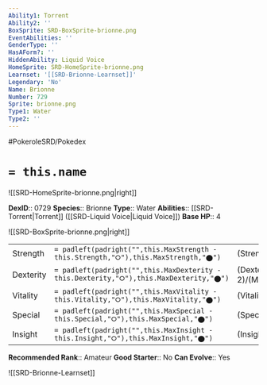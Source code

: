 ```yaml
---
Ability1: Torrent
Ability2: ''
BoxSprite: SRD-BoxSprite-brionne.png
EventAbilities: ''
GenderType: ''
HasAForm?: ''
HiddenAbility: Liquid Voice
HomeSprite: SRD-HomeSprite-brionne.png
Learnset: '[[SRD-Brionne-Learnset]]'
Legendary: 'No'
Name: Brionne
Number: 729
Sprite: brionne.png
Type1: Water
Type2: ''
---
```


#PokeroleSRD/Pokedex

# `= this.name`

![[SRD-HomeSprite-brionne.png|right]]

**DexID**:: 0729
**Species**:: Brionne
**Type**:: Water
**Abilities**:: [[SRD-Torrent|Torrent]] ([[SRD-Liquid Voice|Liquid Voice]])
**Base HP**:: 4

![[SRD-BoxSprite-brionne.png|right]]

|           |                                                                                        |                                          |
| --------- | -------------------------------------------------------------------------------------- | ---------------------------------------- |
| Strength  | `= padleft(padright("",this.MaxStrength - this.Strength,"⭘"),this.MaxStrength,"⬤")`    | (Strength::2)/(MaxStrength::4)   |
| Dexterity | `= padleft(padright("",this.MaxDexterity - this.Dexterity,"⭘"),this.MaxDexterity,"⬤")` | (Dexterity:: 2)/(MaxDexterity::4) |
| Vitality  | `= padleft(padright("",this.MaxVitality - this.Vitality,"⭘"),this.MaxVitality,"⬤")`    | (Vitality::2)/(MaxVitality::4)   |
| Special   | `= padleft(padright("",this.MaxSpecial - this.Special,"⭘"),this.MaxSpecial,"⬤")`       | (Special::2)/(MaxSpecial::5)     |
| Insight   | `= padleft(padright("",this.MaxInsight - this.Insight,"⭘"),this.MaxInsight,"⬤")`       | (Insight::2)/(MaxInsight::5)     |

**Recommended Rank**:: Amateur
**Good Starter**:: No
**Can Evolve**:: Yes

![[SRD-Brionne-Learnset]]